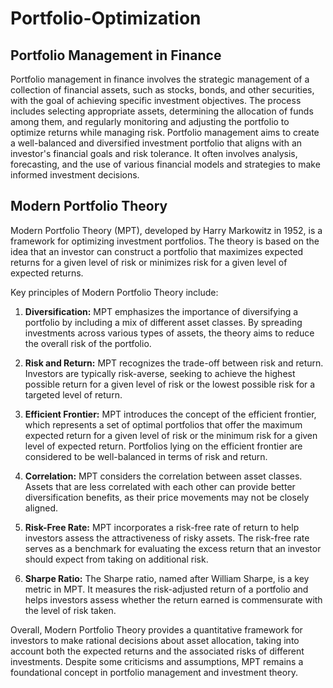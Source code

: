 # Portfolio-Optimization
## Portfolio Management in Finance
Portfolio management in finance involves the strategic management of a collection of financial assets, such as stocks, bonds, and other securities, with the goal of achieving specific investment objectives. 
The process includes selecting appropriate assets, determining the allocation of funds among them, and regularly monitoring and adjusting the portfolio to optimize returns while managing risk. 
Portfolio management aims to create a well-balanced and diversified investment portfolio that aligns with an investor's financial goals and risk tolerance. 
It often involves analysis, forecasting, and the use of various financial models and strategies to make informed investment decisions.

## Modern Portfolio Theory
Modern Portfolio Theory (MPT), developed by Harry Markowitz in 1952, is a framework for optimizing investment portfolios. The theory is based on the idea that an investor can construct a portfolio that maximizes expected returns for a given level of risk or minimizes risk for a given level of expected returns.

Key principles of Modern Portfolio Theory include:

1. **Diversification:** MPT emphasizes the importance of diversifying a portfolio by including a mix of different asset classes. By spreading investments across various types of assets, the theory aims to reduce the overall risk of the portfolio.

2. **Risk and Return:** MPT recognizes the trade-off between risk and return. Investors are typically risk-averse, seeking to achieve the highest possible return for a given level of risk or the lowest possible risk for a targeted level of return.

3. **Efficient Frontier:** MPT introduces the concept of the efficient frontier, which represents a set of optimal portfolios that offer the maximum expected return for a given level of risk or the minimum risk for a given level of expected return. Portfolios lying on the efficient frontier are considered to be well-balanced in terms of risk and return.

4. **Correlation:** MPT considers the correlation between asset classes. Assets that are less correlated with each other can provide better diversification benefits, as their price movements may not be closely aligned.

5. **Risk-Free Rate:** MPT incorporates a risk-free rate of return to help investors assess the attractiveness of risky assets. The risk-free rate serves as a benchmark for evaluating the excess return that an investor should expect from taking on additional risk.

6. **Sharpe Ratio:** The Sharpe ratio, named after William Sharpe, is a key metric in MPT. It measures the risk-adjusted return of a portfolio and helps investors assess whether the return earned is commensurate with the level of risk taken.

Overall, Modern Portfolio Theory provides a quantitative framework for investors to make rational decisions about asset allocation, taking into account both the expected returns and the associated risks of different investments. Despite some criticisms and assumptions, MPT remains a foundational concept in portfolio management and investment theory.
